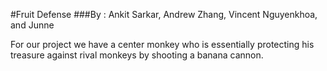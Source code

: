 #Fruit Defense 
###By : Ankit Sarkar, Andrew Zhang, Vincent Nguyenkhoa, and Junne 

For our project we have a center monkey who is essentially 
protecting his treasure against rival monkeys by shooting 
a banana cannon. 
